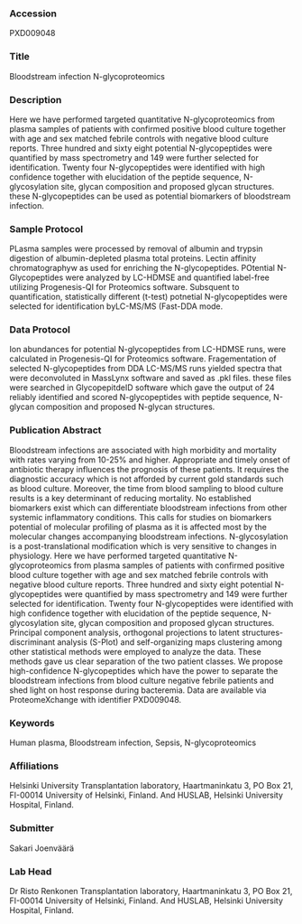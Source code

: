 ### Accession
PXD009048

### Title
Bloodstream infection N-glycoproteomics

### Description
Here we have performed targeted quantitative N-glycoproteomics from plasma samples of patients with confirmed positive blood culture together with age and sex matched febrile controls with negative blood culture reports. Three hundred and sixty eight potential N-glycopeptides were quantified by mass spectrometry and 149 were further selected for identification. Twenty four N-glycopeptides were identified with high confidence together with elucidation of the peptide sequence, N-glycosylation site, glycan composition and proposed glycan structures. these N-glycopeptides can be used as potential biomarkers of bloodstream infection.

### Sample Protocol
PLasma samples were processed by removal of albumin and trypsin digestion of albumin-depleted plasma total proteins. Lectin affinity chromatographyw as used for enriching the N-glycopeptides. POtential N-Glycopeptides were analyzed by LC-HDMSE and quantified label-free utilizing Progenesis-QI for Proteomics software. Subsquent to quantification, statistically different (t-test) potnetial N-glycopeptides were selected for identification byLC-MS/MS (Fast-DDA mode.

### Data Protocol
Ion abundances for potential N-glycopeptides from LC-HDMSE runs, were calculated in Progenesis-QI for Proteomics software. Fragementation of selected N-glycopeptides from DDA LC-MS/MS runs yielded spectra that were deconvoluted in MassLynx software and saved as .pkl files. these files were searched in GlycopepitdeID software which gave the output of 24 reliably identified and scored N-glycopeptides with peptide sequence, N-glycan composition and proposed N-glycan structures.

### Publication Abstract
Bloodstream infections are associated with high morbidity and mortality with rates varying from 10-25% and higher. Appropriate and timely onset of antibiotic therapy influences the prognosis of these patients. It requires the diagnostic accuracy which is not afforded by current gold standards such as blood culture. Moreover, the time from blood sampling to blood culture results is a key determinant of reducing mortality. No established biomarkers exist which can differentiate bloodstream infections from other systemic inflammatory conditions. This calls for studies on biomarkers potential of molecular profiling of plasma as it is affected most by the molecular changes accompanying bloodstream infections. N-glycosylation is a post-translational modification which is very sensitive to changes in physiology. Here we have performed targeted quantitative N-glycoproteomics from plasma samples of patients with confirmed positive blood culture together with age and sex matched febrile controls with negative blood culture reports. Three hundred and sixty eight potential N-glycopeptides were quantified by mass spectrometry and 149 were further selected for identification. Twenty four N-glycopeptides were identified with high confidence together with elucidation of the peptide sequence, N-glycosylation site, glycan composition and proposed glycan structures. Principal component analysis, orthogonal projections to latent structures-discriminant analysis (S-Plot) and self-organizing maps clustering among other statistical methods were employed to analyze the data. These methods gave us clear separation of the two patient classes. We propose high-confidence N-glycopeptides which have the power to separate the bloodstream infections from blood culture negative febrile patients and shed light on host response during bacteremia. Data are available via ProteomeXchange with identifier PXD009048.

### Keywords
Human plasma, Bloodstream infection, Sepsis, N-glycoproteomics

### Affiliations
Helsinki University
Transplantation laboratory, Haartmaninkatu 3, PO Box 21, FI-00014 University of Helsinki, Finland. And HUSLAB, Helsinki University Hospital, Finland.

### Submitter
Sakari Joenväärä

### Lab Head
Dr Risto Renkonen
Transplantation laboratory, Haartmaninkatu 3, PO Box 21, FI-00014 University of Helsinki, Finland. And HUSLAB, Helsinki University Hospital, Finland.


